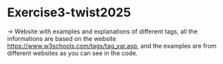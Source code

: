 # Exercise3-twist2025

→ Website with examples and explanations of different tags, all the informations are based on the website https://www.w3schools.com/tags/tag_var.asp, and the examples are from different websites as you can see in the code. <br/> 


